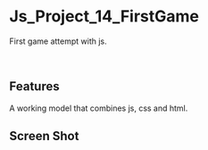 # Js_Project_14_FirstGame

First game attempt with js.


<p align="center"> 

<br> 
  
  Features 
  ---------------

  A working model that combines js, css and html.

  
  Screen Shot 
  --------------
